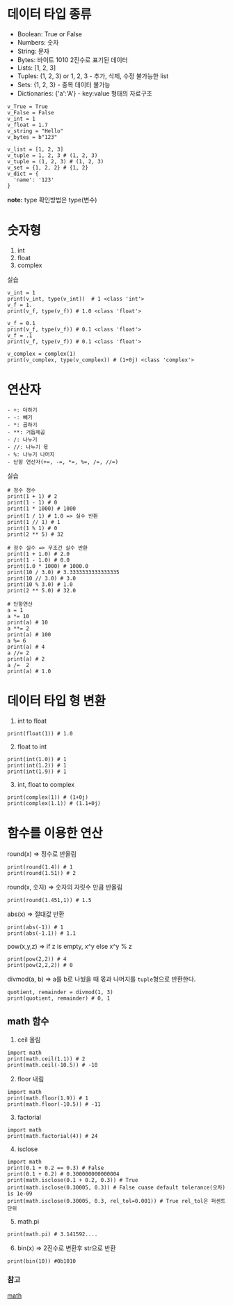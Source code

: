 # 데이터 타입 종류
- Boolean: True or False
- Numbers: 숫자
- String: 문자
- Bytes: 바이트 1010 2진수로 표기된 데이터
- Lists: [1, 2, 3]
- Tuples: (1, 2, 3) or 1, 2, 3 - 추가, 삭제, 수정 불가능한 list
- Sets: {1, 2, 3} - 중복 데이터 불가능
- Dictionaries: {'a':'A'} - key:value 형태의 자료구조


```
v_True = True
v_False = False
v_int = 1
v_float = 1.7
v_string = "Hello"
v_bytes = b"123"

v_list = [1, 2, 3]
v_tuple = 1, 2, 3 # (1, 2, 3)
v_tuple = (1, 2, 3) # (1, 2, 3)
v_set = {1, 2, 2} # {1, 2}
v_dict = {
  'name': '123'
}
```
**note:** type 확인방법은 type(변수)

# 숫자형
1. int
2. float
3. complex

실습
```
v_int = 1
print(v_int, type(v_int))  # 1 <class 'int'>
v_f = 1.
print(v_f, type(v_f)) # 1.0 <class 'float'>

v_f = 0.1
print(v_f, type(v_f)) # 0.1 <class 'float'>
v_f = .1
print(v_f, type(v_f)) # 0.1 <class 'float'>

v_complex = complex(1)
print(v_complex, type(v_complex)) # (1+0j) <class 'complex'>
```

# 연산자
```
- +: 더하기
- -: 빼기
- *: 곱하기
- **: 거듭제곱
- /: 나누기
- //: 나누기 몫
- %: 나누기 나머지
- 단항 연산자(+=, -=, *=, %=, /=, //=)
```

실습
```
# 정수 정수
print(1 + 1) # 2
print(1 - 1) # 0
print(1 * 1000) # 1000
print(1 / 1) # 1.0 => 실수 반환
print(1 // 1) # 1
print(1 % 1) # 0 
print(2 ** 5) # 32

# 정수 실수 => 무조건 실수 반환
print(1 + 1.0) # 2.0
print(1 - 1.0) # 0.0
print(1.0 * 1000) # 1000.0
print(10 / 3.0) # 3.3333333333333335
print(10 // 3.0) # 3.0
print(10 % 3.0) # 1.0
print(2 ** 5.0) # 32.0

# 단항연산
a = 1
a *= 10
print(a) # 10
a **= 2 
print(a) # 100
a %= 6
print(a) # 4
a //= 2 
print(a) # 2
a /=  2 
print(a) # 1.0
```


# 데이터 타입 형 변환
1. int to float
```
print(float(1)) # 1.0
```
2. float to int
```
print(int(1.0)) # 1
print(int(1.2)) # 1
print(int(1.9)) # 1
```
3. int, float to complex
```
print(complex(1)) # (1+0j)
print(complex(1.1)) # (1.1+0j)
```

# 함수를 이용한 연산
round(x) => 정수로 반올림
```
print(round(1.4)) # 1
print(round(1.51)) # 2
```
round(x, 숫자) => 숫자의 자릿수 만큼 반올림
```
print(round(1.451,1)) # 1.5
```
abs(x) => 절대값 반환
```
print(abs(-1)) # 1
print(abs(-1.1)) # 1.1
```
pow(x,y,z) => if z is empty, x^y else x^y % z
```
print(pow(2,2)) # 4
print(pow(2,2,2)) # 0
```

divmod(a, b) => a를 b로 나눴을 때 몫과 나머지를 `tuple`형으로 반환한다.
```
quotient, remainder = divmod(1, 3)
print(quotient, remainder) # 0, 1
```

## math 함수
1. ceil 올림
```
import math
print(math.ceil(1.1)) # 2
print(math.ceil(-10.5)) # -10
```
2. floor 내림
```
import math
print(math.floor(1.9)) # 1
print(math.floor(-10.5)) # -11
```
3. factorial
```
import math
print(math.factorial(4)) # 24
```
4. isclose
```
import math
print(0.1 + 0.2 == 0.3) # False
print(0.1 + 0.2) # 0.300000000000004
print(math.isclose(0.1 + 0.2, 0.3)) # True
print(math.isclose(0.30005, 0.3)) # False cuase default tolerance(오차) is 1e-09
print(math.isclose(0.30005, 0.3, rel_tol=0.001)) # True rel_tol은 퍼센트 단위
```
5. math.pi
```
print(math.pi) # 3.141592....
```
6. bin(x) => 2진수로 변환후 str으로 반환
```
print(bin(10)) #0b1010
```


### 참고
[math](https://docs.python.org/3/library/math.html)
